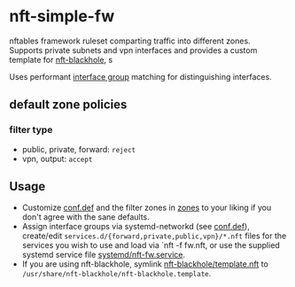 # nft-simple-fw

nftables framework ruleset comparting traffic into different zones.  
Supports private subnets and vpn interfaces and provides a custom template for [nft-blackhole](https://github.com/tomasz-c/nft-blackhole), s
  
Uses performant [interface group](https://www.freedesktop.org/software/systemd/man/systemd.network.html#Group=) matching for distinguishing interfaces.

## default zone policies

### filter type

- public, private, forward: `reject`
- vpn, output: `accept`

## Usage

- Customize [conf.def](conf.def) and the filter zones in [zones](zones/) to your liking if you don't agree with the sane defaults.
- Assign interface groups via systemd-networkd (see [conf.def](conf.def)), create/edit `services.d/{forward,private,public,vpn}/*.nft` files for the services you wish to use and load via `nft -f fw.nft, or use the supplied systemd service file [systemd/nft-fw.service](systemd/nft-fw.service).
- If you are using nft-blackhole, symlink [nft-blackhole/template.nft](nft-blackhole/template.nft) to `/usr/share/nft-blackhole/nft-blackhole.template`.
